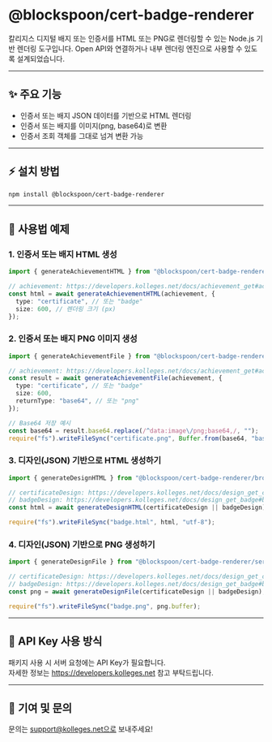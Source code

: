 # @blockspoon/cert-badge-renderer

칼리지스 디지털 배지 또는 인증서를 HTML 또는 PNG로 렌더링할 수 있는 Node.js 기반 렌더링 도구입니다. Open API와 연결하거나 내부 렌더링 엔진으로 사용할 수 있도록 설계되었습니다.

---

## ✨ 주요 기능

- 인증서 또는 배지 JSON 데이터를 기반으로 HTML 렌더링
- 인증서 또는 배지를 이미지(png, base64)로 변환
- 인증서 조회 객체를 그대로 넘겨 변환 가능

---

## ⚡️ 설치 방법

```bash
npm install @blockspoon/cert-badge-renderer
```

---

## 📝 사용법 예제

### 1. 인증서 또는 배지 HTML 생성

```ts
import { generateAchievementHTML } from "@blockspoon/cert-badge-renderer/browser";

// achievement: https://developers.kolleges.net/docs/achievement_get#achievement-object
const html = await generateAchievementHTML(achievement, {
  type: "certificate", // 또는 "badge"
  size: 600, // 렌더링 크기 (px)
});
```

### 2. 인증서 또는 배지 PNG 이미지 생성

```ts
import { generateAchievementFile } from "@blockspoon/cert-badge-renderer/server";

// achievement: https://developers.kolleges.net/docs/achievement_get#achievement-object
const result = await generateAchievementFile(achievement, {
  type: "certificate", // 또는 "badge"
  size: 600,
  returnType: "base64", // 또는 "png"
});

// Base64 저장 예시
const base64 = result.base64.replace(/^data:image\/png;base64,/, "");
require("fs").writeFileSync("certificate.png", Buffer.from(base64, "base64"));
```

### 3. 디자인(JSON) 기반으로 HTML 생성하기

```ts
import { generateDesignHTML } from "@blockspoon/cert-badge-renderer/browser";

// certificateDesign: https://developers.kolleges.net/docs/design_get_certificate#certificatedesign-object
// badgeDesign: https://developers.kolleges.net/docs/design_get_badge#badgedesign-object
const html = await generateDesignHTML(certificateDesign || badgeDesign);

require("fs").writeFileSync("badge.html", html, "utf-8");
```

### 4. 디자인(JSON) 기반으로 PNG 생성하기

```ts
import { generateDesignFile } from "@blockspoon/cert-badge-renderer/server";

// certificateDesign: https://developers.kolleges.net/docs/design_get_certificate#certificatedesign-object
// badgeDesign: https://developers.kolleges.net/docs/design_get_badge#badgedesign-object
const png = await generateDesignFile(certificateDesign || badgeDesign);

require("fs").writeFileSync("badge.png", png.buffer);
```

---

## 🔐 API Key 사용 방식

패키지 사용 시 서버 요청에는 API Key가 필요합니다.  
자세한 정보는 https://developers.kolleges.net 참고 부탁드립니다.

---

## 📣 기여 및 문의

문의는 support@kolleges.net으로 보내주세요!
